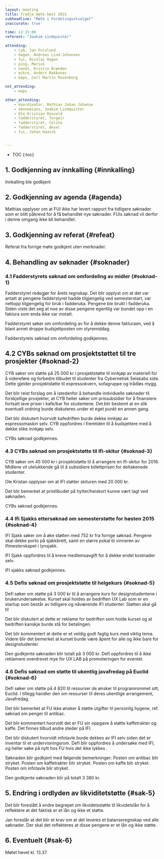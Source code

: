 ```yaml
---
layout: meeting
title: Tredje møte høst 2015
subheadline: "Møte i Fordelingsutvalget"
inaccurate: true

time: 12:15:00
referent: "Joakim Lindquister"

attending:
    - cyb, Jan Furulund
    - dagen, Andreas Lind-Johansen
    - fui, Nicolai Hagen
    - ping, Marius
    - navet, Kristin Brænden
    - mikro, Anders Rokkones
    - maps, Carl Martin Rosenberg

not_attending:
    - maps

other_attending:
    - koordinator, Mathias Johan Johanse
    - okonomians, Joakim Lindquister
    - Ole Kristian Rosvold
    - fadderstyret, Torgeir
    - fadderstyret, Celina
    - fadderstyret, Aksel
    - fui, Johan Haavik


---
```


* TOC
{:toc}

## 1. Godkjenning av innkalling {#innkalling}
Innkalling ble godkjent

## 2. Godkjenning av agenda {#agenda}

Mathias opplyser om at FUI ikke har levert rapport fra tidligere søknader som er blitt påkrevd for å få behandlet nye søknader.
FUIs søknad vil derfor i denne omgang ikke bli behandlet.

## 3. Godkjenning av referat {#refeat}
Referat fra forrige møte godkjent uten merknader.

## 4. Behandling av søknader {#soknader}

### 4.1 Fadderstyrets søknad om omfordeling av midler {#soknad-1}

Fadderstyret redegjør for årets regnskap. Det blir opplyst om at det var antatt at pengene fadderstyret hadde tilgjengelig ved semesterstart, var nettopp tilgjengelig for bruk i fadderuka. Pengene ble brukt i fadderuka. Siden viste det seg at noe av disse pengene egentlig var bundet opp i en faktura som enda ikke var motatt.

Fadderstyret søker om omfordeling av for å dekke denne fakturaen, ved å blant annet droppe budsjettposten om styremiddag.

Fadderstyrets søknad om omfordeling godkjennes.

## 4.2 CYBs søknad om prosjektstøttet til tre prosjekter {#soknad-2}

CYB søker om støtte på 25 000 kr i prosjektstøtte til innkjøp av materiell for å videreføre og forbedre tilbudet til studenter fra Cybernetisk Selskabs side. Dette gjelder prosjektstøtte til espressokvern, sofagruppe og trådløs mygg.

Det blir reist forslag om å istedenfor å behandle indviduelle søknader til forskjellige prosjekter, at CYB heller søker om prissubsidier for å finansiere fortsatt lave priser i kafe/bar for studentene. Det blir bestemt at en slik eventuell ordning burde diskuteres under et eget punkt en annen gang.

Det blir diskutert hvorvidt kafedriften burde dekke innkjøp av espressomaskin selv. CYB oppfordres i fremtiden til å budsjettere med å dekke slike innkjøp selv.


CYBs søknad godkjennes.

### 4.3 CYBs søknad om prosjektstøtte til Ifi-skitur {#soknad-3}
CYB søker om 45 000 kr i prosjektstøtte til å arrangere en Ifi-skitur for 2016. Midlene vil utelukkende gå til å subsidiere billettprisen for deltakenede studenter.

Ole Kristan opplyser om at IFI støtter skituren med 20 000 kr.

Det blir bemerket at pristilbudet på hytter/heiskort kunne vært lagt ved søknaden.

CYBs søknad godkjennes.

### 4.4 Ifi Sjakks ettersøknad om semesterstøtte for høsten 2015 {#soknad-4}
IFI Sjakk søker om å øke støtten med 752 kr fra forrige søknad. Pengene skal dekke porto på sjakkbrett, samt en større pokal til vinneren av Ifimesterskapet i lynsjakk.

IFI Sjakk oppfordres til å kreve medlemsavgift for å dekke endel kostnader selv.

IFI sjakks søknad godkjennes.

### 4.5 Defis søknad om prosjektstøtte til helgekurs {#soknad-5}

Defi søker om støtte på 3 000 kr til å arrangere kurs for designstudentene i brukerundersøkelse. Kurset skal holdes av bedriften UX Lab som er en startup som består av tidligere og nåværende IFI studenter. Støtten skal gå til

Det blir diskutert at dette er reklame for bedriften som holde kurset og at bedriften kanskje burde stå for betalingen.

Det blir kommentert at dette er et veldig godt faglig kurs med viktig tema. Videre blir det bemerket at kurset burde være åpent for alle og ikke bare for designstudenter.

Den godkjente søknaden blir totalt på 3 000 kr. Defi oppfordres til å ikke reklamere overdrevet mye for UX LAB på promoteringen for eventet.


### 4.6 Defis søknad om støtte til ukentlig javafredag på Euclid {#soknad-6}

Defi søker om støtte på 4 820 til ressurser de ønsker til programrommet sitt, Euclid. I
tillegg handler den om ressurser til deres ukentlige arrangement, Javafredag.

Det blir bemerket at FU ikke ønsker å støtte utgifter til personlig hygene, ref. søknad om penger til antibac.

Det blir kommentert hvorvidt det er FU sin oppgave å støtte kaffetrakter og kaffe. Det finnes tilbud andre steder på IFI.

Det blir diskutert hvorvidt infotavle burde dekkes av IFI selv siden det er inventar til et undervisningsrom. Defi blir oppfordres å undersøke med IFI, og heller søke på nytt hos FU hvis det ikke lykkes	.

Søknaden blir godkjent med følgende bemerkninger:
Posten om antibac blir stryket.
Posten om kaffetrakter blir stryket.
Posten om kaffe blir stryket.
Posten om infotavle blir stryket.

Den godkjente søknaden blir på totalt 3 380 kr.

## 5. Endring i ordlyden av likviditetstøtte {#sak-5}

Det blir foreslått å endre begrepet om likvidetsstøtte til likvidetslån for å reflektere at det faktisk er et lån og ikke et støtte.

Jan foreslår at det blir et krav om at det leveres et balanseregnskap ved alle søknader. Der skal det reflekteres at disse pengene er et lån og ikke støtte.


## 6. Eventuelt {#sak-6}

Møtet hevet kl. 13.37
